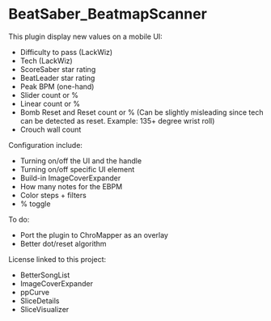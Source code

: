 # BeatSaber_BeatmapScanner
This plugin display new values on a mobile UI:
- Difficulty to pass (LackWiz)
- Tech (LackWiz)
- ScoreSaber star rating
- BeatLeader star rating
- Peak BPM (one-hand)
- Slider count or %
- Linear count or %
- Bomb Reset and Reset count or % (Can be slightly misleading since tech can be detected as reset. Example: 135+ degree wrist roll)
- Crouch wall count 
  
Configuration include:
- Turning on/off the UI and the handle
- Turning on/off specific UI element
- Build-in ImageCoverExpander
- How many notes for the EBPM
- Color steps + filters
- % toggle
  
To do:
- Port the plugin to ChroMapper as an overlay
- Better dot/reset algorithm  
  
License linked to this project:
- BetterSongList
- ImageCoverExpander
- ppCurve
- SliceDetails
- SliceVisualizer
